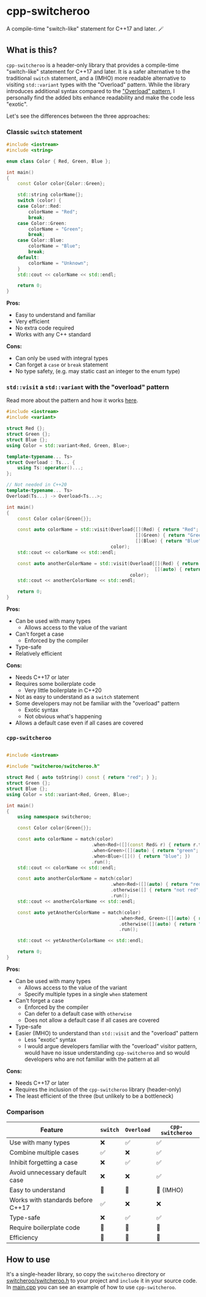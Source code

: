 # cpp-switcheroo

A compile-time "switch-like" statement for C++17 and later. 🪄

## What is this?

`cpp-switcheroo` is a header-only library that provides a compile-time "switch-like" statement for C++17 and later.
It is a safer alternative to the traditional `switch` statement, and a (IMHO) more readable alternative to
visiting `std::variant` types with the "Overload" pattern.
While the library introduces additional syntax compared to
the ["Overload" pattern](#stdvisit-a-stdvariant-with-the-overload-pattern),
I personally find the added bits enhance readability and make the code less "exotic".

Let's see the differences between the three approaches:

### Classic `switch` statement

```cpp
#include <iostream>
#include <string>

enum class Color { Red, Green, Blue };

int main()
{
    const Color color{Color::Green};

    std::string colorName{};
    switch (color) {
    case Color::Red:
        colorName = "Red";
        break;
    case Color::Green:
        colorName = "Green";
        break;
    case Color::Blue:
        colorName = "Blue";
        break;
    default:
        colorName = "Unknown";
    }
    std::cout << colorName << std::endl;

    return 0;
}
```

**Pros:**

- Easy to understand and familiar
- Very efficient
- No extra code required
- Works with any C++ standard

**Cons:**

- Can only be used with integral types
- Can forget a `case` or `break` statement
- No type safety, (e.g. may static cast an integer to the enum type)

### `std::visit` a `std::variant` with the "overload" pattern

Read more about the pattern and how it
works [here](https://www.modernescpp.com/index.php/visiting-a-std-variant-with-the-overload-pattern/).

```cpp
#include <iostream>
#include <variant>

struct Red {};
struct Green {};
struct Blue {};
using Color = std::variant<Red, Green, Blue>;

template<typename... Ts>
struct Overload : Ts... {
    using Ts::operator()...;
};

// Not needed in C++20
template<typename... Ts>
Overload(Ts...) -> Overload<Ts...>;

int main()
{
    const Color color{Green{}};

    const auto colorName = std::visit(Overload{[](Red) { return "Red"; },
                                               [](Green) { return "Green"; },
                                               [](Blue) { return "Blue"; }},
                                      color);
    std::cout << colorName << std::endl;

    const auto anotherColorName = std::visit(Overload{[](Red) { return "Red"; },
                                                      [](auto) { return "not red"; }},
                                             color);
    std::cout << anotherColorName << std::endl;

    return 0;
}
```

**Pros:**

- Can be used with many types
    - Allows access to the value of the variant
- Can't forget a case
    - Enforced by the compiler
- Type-safe
- Relatively efficient

**Cons:**

- Needs C++17 or later
- Requires some boilerplate code
    - Very little boilerplate in C++20
- Not as easy to understand as a `switch` statement
- Some developers may not be familiar with the "overload" pattern
    - Exotic syntax
    - Not obvious what's happening
- Allows a default case even if all cases are covered

### `cpp-switcheroo`

```cpp

#include <iostream>

#include "switcheroo/switcheroo.h"

struct Red { auto toString() const { return "red"; } };
struct Green {};
struct Blue {};
using Color = std::variant<Red, Green, Blue>;

int main()
{
    using namespace switcheroo;

    const Color color{Green{}};

    const auto colorName = match(color)
                               .when<Red>([](const Red& r) { return r.toString(); })
                               .when<Green>([](auto) { return "green"; })
                               .when<Blue>([]() { return "blue"; })
                               .run();
    std::cout << colorName << std::endl;

    const auto anotherColorName = match(color)
                                      .when<Red>([](auto) { return "red"; })
                                      .otherwise([] { return "not red"; })
                                      .run();
    std::cout << anotherColorName << std::endl;

    const auto yetAnotherColorName = match(color)
                                         .when<Red, Green>([](auto) { return "red or green"; })
                                         .otherwise([](auto) { return "blue"; })
                                         .run();

    std::cout << yetAnotherColorName << std::endl;

    return 0;
}
```

**Pros:**

- Can be used with many types
    - Allows access to the value of the variant
    - Specify multiple types in a single `when` statement
- Can't forget a case
    - Enforced by the compiler
    - Can defer to a default case with `otherwise`
    - Does not allow a default case if all cases are covered
- Type-safe
- Easier (IMHO) to understand than `std::visit` and the "overload" pattern
    - Less "exotic" syntax
    - I would argue developers familiar with the "overload" visitor pattern,
      would have no issue understanding `cpp-switcheroo` and so would developers who are not familiar with the pattern
      at all

**Cons:**

- Needs C++17 or later
- Requires the inclusion of the `cpp-switcheroo` library (header-only)
- The least efficient of the three (but unlikely to be a bottleneck)

### Comparison

| Feature                           | `switch` | `Overload` | `cpp-switcheroo` |
| --------------------------------- | -------- | ---------- | ---------------- |
| Use with many types               | ❌        | ✅          | ✅                |
| Combine multiple cases            | ✅        | ❌          | ✅                |
| Inhibit forgetting a case         | ❌        | ✅          | ✅                |
| Avoid unnecessary default case    | ❌        | ❌          | ✅                |
| Easy to understand                | 🥇        | 🥉          | 🥈 (IMHO)         |
| Works with standards before C++17 | ✅        | ❌          | ❌                |
| Type-safe                         | ❌        | ✅          | ✅                |
| Require boilerplate code          | 🥇        | 🥈          | 🥉                |
| Efficiency                        | 🥇        | 🥈          | 🥉                |

## How to use

It's a single-header library, so copy the `switcheroo` directory or [switcheroo/switcheroo.h](switcheroo/switcheroo.h)
to your project and `include` it in your source code.
In [main.cpp](main.cpp) you can see an example of how to use `cpp-switcheroo`.
